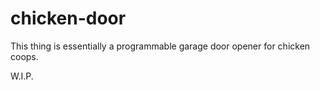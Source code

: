 chicken-door
============

This thing is essentially a programmable garage door opener for chicken coops.

W.I.P.

